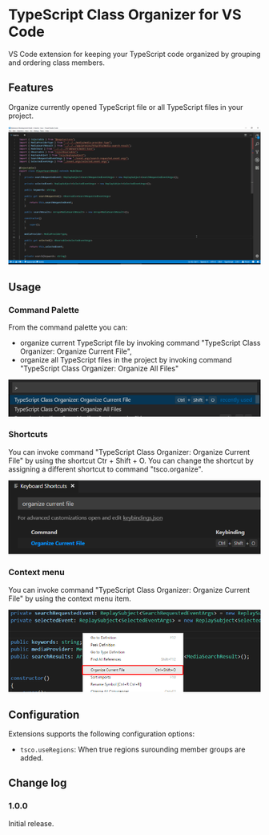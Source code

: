 # TypeScript Class Organizer for VS Code

VS Code extension for keeping your TypeScript code organized by grouping and ordering class members.

## Features
Organize currently opened TypeScript file or all TypeScript files in your project.

![TypeScript Class Organizer](./doc/demo1.gif "TypeScript Class Organizer")

## Usage

### Command Palette
From the command palette you can:

* organize current TypeScript file by invoking command "TypeScript Class Organizer: Organize Current File",
* organize all TypeScript files in the project by invoking command "TypeScript Class Organizer: Organize All Files"

![Command Palette](./doc/command_palette.png "Command Palette")

### Shortcuts

You can invoke command "TypeScript Class Organizer: Organize Current File" by using the shortcut Ctr + Shift + O. You can change the shortcut by assigning a different shortcut to command "tsco.organize".

![Shortcut](./doc/shortcut.png "Shortcut")

### Context menu

You can invoke command "TypeScript Class Organizer: Organize Current File" by using the context menu item.

![Context Menu](./doc/context_menu.png "Context Menu")

## Configuration

Extensions supports the following configuration options:

* `tsco.useRegions`: When true regions surounding member groups are added.

## Change log

### 1.0.0

Initial release.